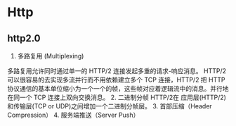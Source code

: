 # Http

## http2.0

1. 多路复用 (Multiplexing)

多路复用允许同时通过单一的 HTTP/2 连接发起多重的请求-响应消息。
HTTP/2 可以很容易的去实现多流并行而不用依赖建立多个 TCP 连接，HTTP/2 把 HTTP 协议通信的基本单位缩小为一个一个的帧，这些帧对应着逻辑流中的消息。并行地在同一个 TCP 连接上双向交换消息。
2. 二进制分帧
HTTP/2在 应用层(HTTP/2)和传输层(TCP or UDP)之间增加一个二进制分帧层。
3. 首部压缩（Header Compression）
4. 服务端推送（Server Push）